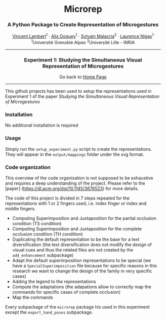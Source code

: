 <p align="center">
<h1 align="center">Microrep</h1>
<h3 align="center">A Python Package to Create Representation of Microgestures</h3>
</p>
<p align="center">
  <p align="center">
    <a href="https://vincent-lambert.eu/">Vincent Lambert</a><sup>1</sup>
    ·
    <a href="http://alixgoguey.fr/">Alix Goguey</a><sup>1</sup>
    ·
    <a href="https://malacria.com/">Sylvain Malacria</a><sup>2</sup>
    ·
    <a href="http://iihm.imag.fr/member/lnigay/">Laurence Nigay</a><sup>1</sup>
    <br>
    <sup>1</sup>Université Grenoble Alpes <sup>2</sup>Université Lille - INRIA
  </p>
</p>

---

<h3 align="center">
    Experiment 1: Studying the Simultaneous Visual Representation of Microgestures
</h3>
<p align="center">
    Go back to <a href="../README.md">Home Page</a>
</p>

---

This github projects has been used to setup the representations used in Experiment 1 of the paper *Studying the Simultaneous Visual Representation of Microgestures*

### Installation

No additional installation is required

### Usage

Simply run the `setup_experiment.py` script	to create the representations. They will appear in the `output/mappings` folder under the svg format.

### Code organization

This overview of the code organization is not supposed to be exhaustive and requires a deep understanding of the project. Please refer to the [paper] (https://dl.acm.org/doi/10.1145/3676523) for more details.

The code of this project is divided in 7 steps repeated for the representations with 1 or 2 fingers used, i.e. index finger or index and middle fingers.

- Computing Superimposition and Juxtaposition for the partial occlusion condition (TS condition)
- Computing Superimposition and Juxtaposition for the complete occlusion condition (TH condition)
- Duplicating the default representation to be the base for a text diversification (the text diversification does not modify the design of visual cues and thus the related files are not created by the `add_enhancement` subpackage)
- Adapt the default superimposition representations to be special (we have a `SpecialSuperimposition` file because for specific reasons in this research we want to change the design of the family in very specific cases)
- Adding the legend to the representations
- Compute the adaptations (the adapations allow to correctly map the commands for specific cases of complete occlusion)
- Map the commands

Every subpackage of the `microrep` package his used in this experiment except the `export_hand_poses` subpackage.